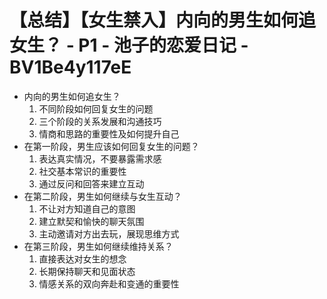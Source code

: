 # 【总结】【女生禁入】内向的男生如何追女生？ - P1 - 池子的恋爱日记 - BV1Be4y117eE

-   内向的男生如何追女生？
    1.  不同阶段如何回复女生的问题
    2.  三个阶段的关系发展和沟通技巧
    3.  情商和思路的重要性及如何提升自己
-   在第一阶段，男生应该如何回复女生的问题？
    1.  表达真实情况，不要暴露需求感
    2.  社交基本常识的重要性
    3.  通过反问和回答来建立互动
-   在第二阶段，男生如何继续与女生互动？
    1.  不让对方知道自己的意图
    2.  建立默契和愉快的聊天氛围
    3.  主动邀请对方出去玩，展现思维方式
-   在第三阶段，男生如何继续维持关系？
    1.  直接表达对女生的想念
    2.  长期保持聊天和见面状态
    3.  情感关系的双向奔赴和变通的重要性